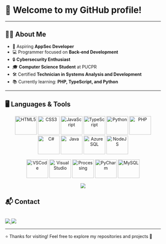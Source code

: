 # 👋 Welcome to my GitHub profile!

---

## 👨‍🎓 About Me  
- 🎯 Aspiring **AppSec Developer**  
- 💻 Programmer focused on **Back-end Development**  
- 🔒 **Cybersecurity Enthusiast**  
- 🎓 **Computer Science Student** at PUCPR  
- 🛠️ Certified **Technician in Systems Analysis and Development**  
- 📚 Currently learning: **PHP, TypeScript, and Python**  

---

## 🖥️ Languages & Tools  

<p align="center">
  <img alt="HTML5" height="60" width="70" src="https://cdn.jsdelivr.net/gh/devicons/devicon@latest/icons/html5/html5-original.svg" />
  <img alt="CSS3" height="60" width="70" src="https://cdn.jsdelivr.net/gh/devicons/devicon@latest/icons/css3/css3-original.svg" />
  <img alt="JavaScript" height="60" width="70" src="https://cdn.jsdelivr.net/gh/devicons/devicon/icons/javascript/javascript-original.svg"/>
  <img alt="TypeScript" height="60" width="70" src="https://cdn.jsdelivr.net/gh/devicons/devicon/icons/typescript/typescript-original.svg"/>
  <img alt="Python" height="60" width="70" src="https://cdn.jsdelivr.net/gh/devicons/devicon/icons/python/python-original.svg"/>
  <img alt="PHP" height="60" width="70" src="https://cdn.jsdelivr.net/gh/devicons/devicon/icons/php/php-original.svg"/>
  <img alt="C#" height="60" width="70" src="https://cdn.jsdelivr.net/gh/devicons/devicon/icons/csharp/csharp-original.svg"/>
  <img alt="Java" height="60" width="70" src="https://cdn.jsdelivr.net/gh/devicons/devicon/icons/java/java-original.svg"/>
  <img alt="Azure SQL" height="60" width="70" src="https://cdn.jsdelivr.net/gh/devicons/devicon@latest/icons/azuresqldatabase/azuresqldatabase-original.svg" />
  <img alt="NodeJS" height="60" width="70" src="https://cdn.jsdelivr.net/gh/devicons/devicon@latest/icons/nodejs/nodejs-original.svg" />       
</p>

<p align="center">
  <img alt="VSCode" height="60" width="70" src="https://cdn.jsdelivr.net/gh/devicons/devicon@latest/icons/vscode/vscode-original.svg" />
  <img alt="Visual Studio" height="60" width="70" src="https://cdn.jsdelivr.net/gh/devicons/devicon@latest/icons/visualstudio/visualstudio-original.svg" />
  <img alt="Processing" height="60" width="70" src="https://cdn.jsdelivr.net/gh/devicons/devicon@latest/icons/processing/processing-original.svg" />
  <img alt="PyCharm" height="60" width="70" src="https://cdn.jsdelivr.net/gh/devicons/devicon@latest/icons/pycharm/pycharm-original.svg" />
  <img alt="MySQL" height="60" width="70" src="https://cdn.jsdelivr.net/gh/devicons/devicon@latest/icons/mysql/mysql-original-wordmark.svg" />
</p>

<p align="center">
  <img src="https://github-readme-stats.vercel.app/api/top-langs/?username=devPatrickDavidson&layout=compact&theme=dracula" />
</p>

## 📬 Contact  

<div style="display: inline_block"><br>
  <a href="mailto:patrick.davidsoncarvalho@gmail.com" target="_blank">
    <img src="https://img.shields.io/badge/-Gmail-D14836?style=for-the-badge&logo=gmail&logoColor=white">
  </a>
  <a href="https://www.linkedin.com/in/devPatrickDavidson" target="_blank">
    <img src="https://img.shields.io/badge/-LinkedIn-0077B5?style=for-the-badge&logo=linkedin&logoColor=white">
  </a>
</div>  

---

⭐ Thanks for visiting! Feel free to explore my repositories and projects 🚀
